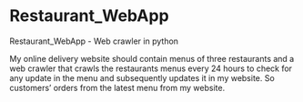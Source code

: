 # Restaurant_WebApp
 Restaurant_WebApp - Web crawler in python

My online delivery website should contain menus of three restaurants and a web crawler that crawls the restaurants menus every 24 hours to check for any update in the menu and subsequently updates it in my website. So customers’ orders from the latest menu from my website.
